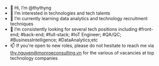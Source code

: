 - 👋 Hi, I’m @thythyng
- 👀 I’m interested in technologies and tech talents
- 🌱 I’m currently learning data analytics and technology recruitment techniques
- 💞️ I’m consistently looking for several tech positions including #front-end; #back-end; #full-stack; #IoT Engineer; #QA/QC; #BusinessIntelligence; #DataAnalytics;etc
- 📫 If you're open to new roles, please do not hesitate to reach me via thy.nguyen@monroeconsulting.vn for the various of vacancies at top technology companies

<!---
thythyng/thythyng is a ✨ special ✨ repository because its `README.md` (this file) appears on your GitHub profile.
You can click the Preview link to take a look at your changes.
--->
